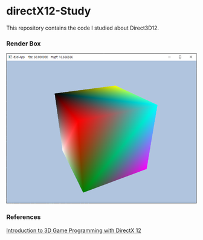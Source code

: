 # directX12-Study

This repository contains the code I studied about Direct3D12.

### Render Box
![Render Box](https://github.com/jjs576/directX12-Study/blob/main/RenderBox.PNG)

### References
[Introduction to 3D Game Programming with DirectX 12](https://github.com/d3dcoder/d3d12book)
